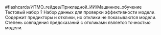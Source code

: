 #flashcards/ИТМО_гейдев/Прикладной_ИИ/Машинное_обучение 
Тестовый набор
?
Набор данных для проверки эффективности модели. Содержит предикторы и отклики, но отклики не показываются модели. Степень совпадения предсказаний с откликами является точностью модели.